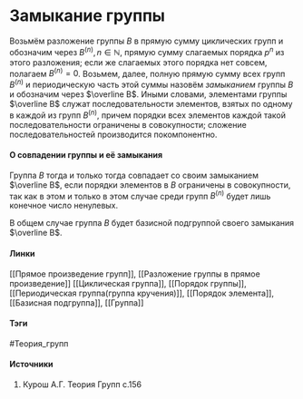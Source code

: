 # Замыкание группы
Возьмём разложение группы $B$ в прямую сумму циклических групп и обозначим через $B^{(n)},n\in\mathbb{N}$, прямую сумму слагаемых порядка $p^{n}$ из этого разложения; если же слагаемых этого порядка нет совсем, полагаем $B^{(n)}=0$. Возьмем, далее, полную прямую сумму всех групп $B^{(n)}$ и периодическую часть этой суммы назовём *замыканием* группы $B$ и обозначим через $\overline B$. Иными словами, элементами группы $\overline B$ служат последовательности элементов, взятых по одному в каждой из групп $B^{(n)}$, причем порядки всех элементов каждой такой последовательности ограничены в совокупности; сложение последовательностей производится покомпонентно.

#### О совпадении группы и её замыкания
Группа $B$ тогда и только тогда совпадает со своим замыканием $\overline B$, если порядки элементов в $B$ ограничены в совокупности, так как в этом и только в этом случае среди групп $B^{(n)}$ будет лишь конечное число ненулевых.

В общем случае группа $B$ будет базисной подгруппой своего замыкания $\overline B$.

#### Линки
 [[Прямое произведение групп]],
 [[Разложение группы в прямое произведение]]
 [[Циклическая группа]],
 [[Порядок группы]],
 [[Периодическая группа(группа кручения)]],
 [[Порядок элемента]],
 [[Базисная подгруппа]],
 [[Группа]]
#### Тэги
 #Теория_групп 
#### Источники
 1. Курош А.Г. Теория Групп с.156
